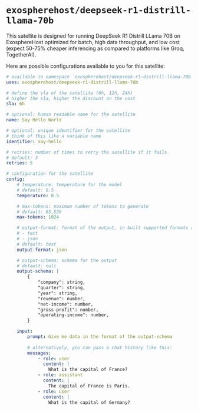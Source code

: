 # `exospherehost/deepseek-r1-distrill-llama-70b`
This satellite is designed for running DeepSeek R1 Distrill LLama 70B on ExosphereHost optimized for batch, high data throughput, and low cost (expect 50-75% cheaper inferencing as compared to platforms like Groq, TogetherAI).

Here are possible configurations available to you for this satellite:

```yaml
# available in namespace `exospherehost/deepseek-r1-distrill-llama-70b`
uses: exospherehost/deepseek-r1-distrill-llama-70b

# define the sla of the satellite (6h, 12h, 24h)
# higher the sla, higher the discount on the cost
sla: 6h

# optional: human readable name for the satellite
name: Say Hello World

# optional: unique identifier for the satellite
# think of this like a variable name
identifier: say-hello

# retries: number of times to retry the satellite if it fails
# default: 3
retries: 5

# configuration for the satellite
config:
    # temperature: temperature for the model
    # default: 0.5
    temperature: 0.5

    # max-tokens: maximum number of tokens to generate
    # default: 65,536
    max-tokens: 1024

    # output-format: format of the output, in built supported formats are:
    # - text
    # - json
    # default: text
    output-format: json

    # output-schema: schema for the output
    # default: null
    output-schema: |
        {
            "company": string, 
            "quarter": string,
            "year": string,
            "revenue": number,
            "net-income": number,
            "gross-profit": number,
            "operating-income": number,
        }

    input:
        prompt: Give me data in the format of the output-schema
        
        # alternatively, you can pass a chat history like this:
        messages:
            - role: user
              content: |
                What is the capital of France?
            - role: assistant
              content: |
                The capital of France is Paris.
            - role: user
              content: |
                What is the capital of Germany?
```